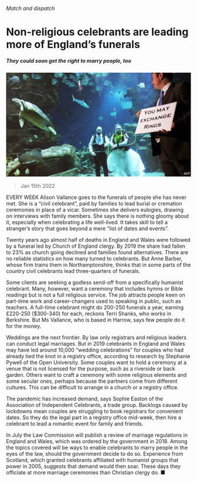 ###### Match and dispatch

# Non-religious celebrants are leading more of England’s funerals 

##### They could soon get the right to marry people, too 

![image](images/20220115_brp501_0.jpg) 

> Jan 15th 2022 

EVERY WEEK Alison Vallance goes to the funerals of people she has never met. She is a “civil celebrant”, paid by families to lead burial or cremation ceremonies in place of a vicar. Sometimes she delivers eulogies, drawing on interviews with family members. She says there is nothing gloomy about it, especially when celebrating a life well-lived. It takes skill to tell a stranger’s story that goes beyond a mere “list of dates and events”.

Twenty years ago almost half of deaths in England and Wales were followed by a funeral led by Church of England clergy. By 2019 the share had fallen to 23% as church going declined and families found alternatives. There are no reliable statistics on how many turned to celebrants. But Anne Barber, whose firm trains them in Northamptonshire, thinks that in some parts of the country civil celebrants lead three-quarters of funerals.


Some clients are seeking a godless send-off from a specifically humanist celebrant. Many, however, want a ceremony that includes hymns or Bible readings but is not a full religious service. The job attracts people keen on part-time work and career-changers used to speaking in public, such as teachers. A full-time celebrant might do 200-250 funerals a year, earning £220-250 ($300-340) for each, reckons Terri Shanks, who works in Berkshire. But Ms Vallance, who is based in Harrow, says few people do it for the money.

Weddings are the next frontier. By law only registrars and religious leaders can conduct legal marriages. But in 2019 celebrants in England and Wales may have led around 10,000 “wedding celebrations” for couples who had already tied the knot in a registry office, according to research by Stephanie Pywell of the Open University. Some couples want to hold a ceremony at a venue that is not licensed for the purpose, such as a riverside or back garden. Others want to craft a ceremony with some religious elements and some secular ones, perhaps because the partners come from different cultures. This can be difficult to arrange in a church or a registry office.

The pandemic has increased demand, says Sophie Easton of the Association of Independent Celebrants, a trade group. Backlogs caused by lockdowns mean couples are struggling to book registrars for convenient dates. So they do the legal part in a registry office mid-week, then hire a celebrant to lead a romantic event for family and friends.

In July the Law Commission will publish a review of marriage regulations in England and Wales, which was ordered by the government in 2018. Among the topics covered will be ways to enable celebrants to marry people in the eyes of the law, should the government decide to do so. Experience from Scotland, which granted celebrants affiliated with humanist groups that power in 2005, suggests that demand would then soar. These days they officiate at more marriage ceremonies than Christian clergy do. ■

